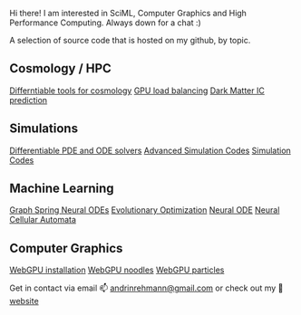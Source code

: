 Hi there! I am interested in SciML, Computer Graphics and High Performance Computing. Always down for a chat :)

A selection of source code that is hosted on my github, by topic.

## Cosmology / HPC
[Differntiable tools for cosmology](https://github.com/andrinr/cosmax)
[GPU load balancing](https://github.com/andrinr/gpu-load-balance)
[Dark Matter IC prediction](https://github.com/andrinr/IC-prediction)

## Simulations
[Differentiable PDE and ODE solvers](https://github.com/andrinr/pbdl)
[Advanced Simulation Codes](https://github.com/andrinr?page=2&tab=repositories)
[Simulation Codes](https://github.com/andrinr/uzh-sns)

## Machine Learning
[Graph Spring Neural ODEs](https://github.com/andrinr/gsn-link-sign-pred)
[Evolutionary Optimization](https://github.com/andrinr/evo)
[Neural ODE](https://github.com/andrinr/jax-neural-ode)
[Neural Cellular Automata](https://github.com/andrinr/dlca-simulation)

## Computer Graphics
[WebGPU installation](https://github.com/andrinr/webgpu-salt)
[WebGPU noodles](https://github.com/andrinr/webgpu-noodles)
[WebGPU particles](https://github.com/andrinr/webgpu-particles)



Get in contact via email 📫 andrinrehmann@gmail.com or check out my 🌌 [website](https://andrinrehmann.ch)

